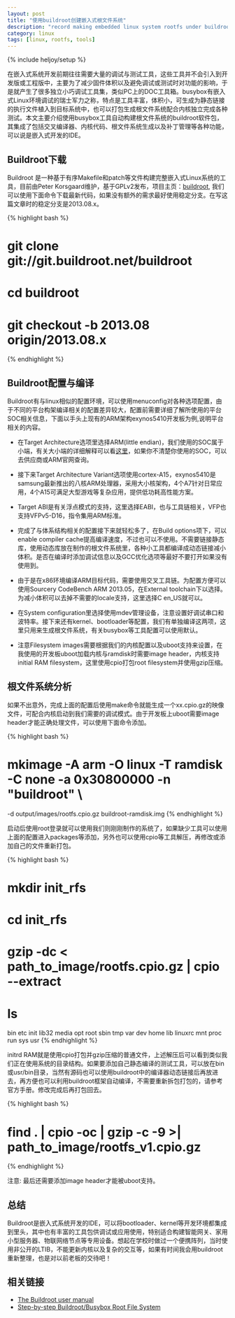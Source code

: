 ```yaml
---
layout: post
title: "使用buildroot创建嵌入式根文件系统"
description: "record making embedded linux system rootfs under buildroot"
category: linux
tags: [linux, rootfs, tools]
---
```

{% include heljoy/setup %}

<p class="paragraph">
在嵌入式系统开发前期往往需要大量的调试与测试工具，这些工具并不会引入到开发版或工程版中，主要为了减少固件体积以及避免调试或测试时对功能的影响，于是就产生了很多独立小巧调试工具集，类似PC上的DOC工具箱。busybox有嵌入式Linux环境调试的瑞士军力之称，特点是工具丰富，体积小，可生成为静态链接的执行文件植入到目标系统中，也可以打包生成根文件系统配合内核独立完成各种测试。本文主要介绍使用busybox工具自动构建根文件系统的buildroot软件包，其集成了包括交叉编译器、内核代码、根文件系统生成以及补丁管理等各种功能，可以说是嵌入式开发的IDE。
</p>

<!-- more -->

## Buildroot下载

<p class="paragraph">
Buildroot 是一种基于有序Makefile和patch等文件构建完整嵌入式Linux系统的工具，目前由Peter Korsgaard维护，基于GPLv2发布，项目主页：<a href="http://buildroot.uclibc.org/">buildroot</a>, 我们可以使用下面命令下载最新代码，如果没有额外的需求最好使用稳定分支。在写这篇文章时的稳定分支是2013.08.x。
</p>

{% highlight bash %}
# git clone git://git.buildroot.net/buildroot
# cd buildroot
# git checkout -b 2013.08 origin/2013.08.x
{% endhighlight %}

## Buildroot配置与编译

<p class="paragraph">
Buildroot有与linux相似的配置环境，可以使用menuconfig对各种选项配置，由于不同的平台构架编译相关的配置差异较大，配置前需要详细了解所使用的平台SOC相关信息，下面以手头上现有的ARM架构exynos5410开发板为例,说明平台相关的内容。
</p>

+ 在Target Architecture选项里选择ARM(little endian)，我们使用的SOC属于小端，有关大小端的详细解释可以看[这里](http://en.wikipedia.org/wiki/Endianness)，如果你不清楚你使用的SOC，可以去供应商或ARM官网查询。
 
+ 接下来Target Architecture Variant选项使用cortex-A15，exynos5410是samsung最新推出的八核ARM处理器，采用大小核架构，4个A7针对日常应用，4个A15可满足大型游戏等复杂应用，提供低功耗高性能方案。
 
+ Target ABI是有关浮点模式的支持，这里选择EABI，也与工具链相关，VFP也支持VFPv5-D16，指令集用ARM标准。
 
+ 完成了与体系结构相关的配置接下来就轻松多了，在Build options项下，可以enable compiler cache提高编译速度，不过也可以不使用。不需要链接静态库，使用动态库放在制作的根文件系统里，各种小工具都编译成动态链接减小体积。是否在编译时添加调试信息以及GCC优化选项等最好不要打开如果没有使用到。
 
+ 由于是在x86环境编译ARM目标代码，需要使用交叉工具链。为配置方便可以使用Sourcery CodeBench ARM 2013.05，在External toolchain下以选择。为减小体积可以去掉不需要的locale支持，这里选择C en_US就可以。
 
+ 在System configuration里选择使用mdev管理设备，注意设置好调试串口和波特率。接下来还有kernel、bootloader等配置，我们有单独编译这两项，这里只用来生成根文件系统，有关busybox等工具配置可以使用默认。
 
+ 注意Filesystem images需要根据我们的内核配置以及uboot支持来设置，在我使用的开发板uboot加载内核与ramdisk时需要image header，内核支持initial RAM filesystem，这里使用cpio打包root filesystem并使用gzip压缩。

## 根文件系统分析
<p class="paragraph">
如果不出意外，完成上面的配置后使用make命令就能生成一个xx.cpio.gz的映像文件，可配合内核启动到我们需要的调试模式。由于开发板上uboot需要image header才能正确处理文件，可以使用下面命令添加。
</p>

{% highlight bash %}
# mkimage -A arm -O linux -T ramdisk -C none -a 0x30800000 -n "buildroot" \ 
-d output/images/rootfs.cpio.gz buildroot-ramdisk.img
{% endhighlight %}

<p class="paragraph">
启动后使用root登录就可以使用我们则刚刚制作的系统了，如果缺少工具可以使用上面的配置进入packages等添加，另外也可以使用cpio等工具解压，再修改或添加自己的文件重新打包。
</p>

{% highlight bash %}
# mkdir init_rfs
# cd init_rfs
# gzip -dc < path_to_image/rootfs.cpio.gz | cpio --extract
# ls
bin  etc   init  lib32    media  opt   root  sbin  tmp  var
dev  home  lib   linuxrc  mnt    proc  run   sys   usr
{% endhighlight %}

<p class="paragraph">
initrd RAM就是使用cpio打包并gzip压缩的普通文件，上述解压后可以看到类似我们正在使用系统的目录结构。如果要添加自己静态编译的测试工具，可以放在bin或usr/bin目录，当然有源码也可以使用buildroot中的编译器动态链接后再放进去，再方便也可以利用buildroot框架自动编译，不需要重新拆包打包的，请参考官方手册。修改完成后再打包回去。
</p>

{% highlight bash %}
# find . | cpio -oc | gzip -c -9 >| path_to_image/rootfs_v1.cpio.gz
{% endhighlight %}

<p class="paragraph">
<span class="label label-important">注意:</span> 最后还需要添加image header才能被uboot支持。
</p>

## 总结

<p class="paragraph">
Buildroot是嵌入式系统开发的IDE，可以将bootloader、kernel等开发环境都集成到里头，其中也有丰富的工具包供调试或应用使用，特别适合构建智能网关、家用小型服务器、物联网络节点等专用设备。想起在学校时做过一个便携阵列，当时使用非公开的LTIB，不能更新内核以及复杂的交互等，如果有时间我会用buildroot重新整理，也是对以前老板的交待吧！
</p>

## 相关链接

+ [The Buildroot user manual](http://buildroot.uclibc.org/downloads/manual/manual.html)
+ [Step-by-step Buildroot/Busybox Root File System](http://blog.chinaunix.net/uid-21977330-id-3711356.html)
